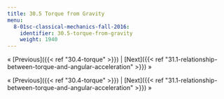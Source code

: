 ```yaml
---
title: 30.5 Torque from Gravity
menu:
  8-01sc-classical-mechanics-fall-2016:
    identifier: 30.5-torque-from-gravity
    weight: 1940
---
```

« [Previous]({{< ref "30.4-torque" >}}) | [Next]({{< ref "31.1-relationship-between-torque-and-angular-acceleration" >}}) »

« [Previous]({{< ref "30.4-torque" >}}) | [Next]({{< ref "31.1-relationship-between-torque-and-angular-acceleration" >}}) »